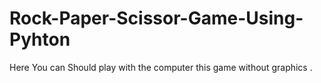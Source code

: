 # Rock-Paper-Scissor-Game-Using-Pyhton
Here You can Should play with the computer this game without graphics .
